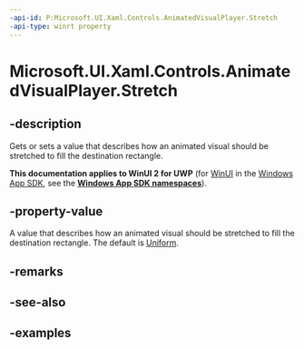 ```yaml
---
-api-id: P:Microsoft.UI.Xaml.Controls.AnimatedVisualPlayer.Stretch
-api-type: winrt property
---
```


<!-- Property syntax.
public Stretch Stretch { get;  set; }
-->

# Microsoft.UI.Xaml.Controls.AnimatedVisualPlayer.Stretch

## -description

Gets or sets a value that describes how an animated visual should be stretched to fill the destination rectangle.

**This documentation applies to WinUI 2 for UWP** (for [WinUI](/windows/apps/winui/winui3/) in the [Windows App SDK](/windows/apps/windows-app-sdk/), see the **[Windows App SDK namespaces](/windows/windows-app-sdk/api/winrt/)**).

## -property-value

A value that describes how an animated visual should be stretched to fill the destination rectangle. The default is [Uniform](/uwp/api/windows.ui.xaml.media.stretch).

## -remarks

## -see-also

## -examples

